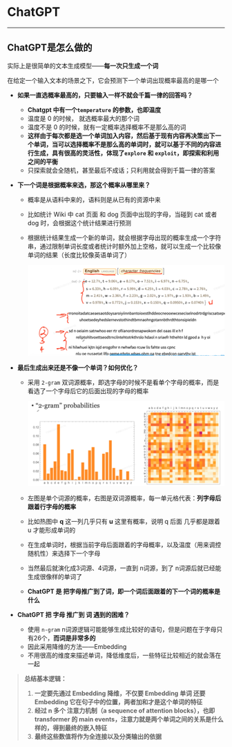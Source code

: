 # ChatGPT

---

## ChatGPT是怎么做的

实际上是很简单的文本生成模型——**每一次只生成一个词**

在给定一个输入文本的场景之下，它会预测下一个单词出现概率最高的是哪一个

- **如果一直选概率最高的，只要输入一样不就会千篇一律的回答吗？**

  - **Chatgpt 中有一个`temperature` 的参数，也即温度**
  - 温度是 0 的时候， 就选概率最大的那个词
  - 温度不是 0 的时候，就有一定概率选择概率不是那么高的词
  - **这样由于每次都是选一个单词加入内容，然后基于现有内容再决策出下一个单词，当可以选择概率不是那么高的单词时，就可以基于不同的内容进行生成，具有很高的灵活性，体现了`explore` 和 `exploit`，即探索和利用之间的平衡** 
  - 只探索就会全随机，甚至最后不成话；只利用就会得到千篇一律的答案

- **下一个词是根据概率来选，那这个概率从哪里来？**

  - 概率是从语料中来的，语料则是从已有的资源中来

  - 比如统计 Wiki 中 cat 页面 和 dog 页面中出现的字母，当碰到 cat 或者 dog 时，会根据这个统计结果进行预测

  - 根据统计结果生成一个新的单词，就会根据字母出现的概率生成一个字符串，通过限制单词长度或者统计时额外加上空格，就可以生成一个比较像单词的结果（长度比较像英语单词了）

    ![](./img/1.png)

- **最后生成出来还是不像一个单词？如何优化？**

  - 采用 `2-gram` 双词源概率，即选字母的时候不是看单个字母的概率，而是看选了一个字母后它的后面出现的字母的概率

    ![](./img/2.png)

  - 左图是单个词源的概率，右图是双词源概率，每一单元格代表：**列字母后跟着行字母的概率**

  - 比如热图中 **q** 这一列几乎只有 **u** 这里有概率，说明 q 后面 几乎都是跟着 u 才能形成单词的

  - 在生成单词时，根据当前字母后面跟着的字母概率，以及温度（用来调控随机性）来选择下一个字母

  - 当然最后就演化成3词源、4词源，一直到 n词源，到了 n词源后就已经能生成很像样的单词了

  - **ChatGPT 是 把字母推广到了词，即一个词后面跟着的下一个词的概率是什么**

- **ChatGPT 把 字母 推广到 词 遇到的困难？**

  - 使用 `n-gram` n词源逻辑可能能够生成比较好的语句，但是问题在于字母只有26个，**而词是非常多的**
  - 因此采用降维的方法——Embedding
  - 不用很高的维度来描述单词，降低维度后，一些特征比较相近的就会落在一起



> **总结基本逻辑：**
>
> 1. **一定要先通过 Embedding 降维，不仅要 Embedding 单词 还要 Embedding 它在句子中的位置，两者加和才是这个单词的特征**
> 2. **经过 n 多个 注意力机制（a sequence of attention blocks），也即 transformer 的 main events，注意力就是两个单词之间的关系是什么样的，得到最终的嵌入特征**
> 3. **最终这些数值将作为全连接以及分类输出的依据**